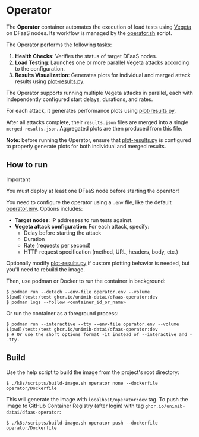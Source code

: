 # Operator

The **Operator** container automates the execution of load tests using
[Vegeta](https://github.com/tsenart/vegeta) on DFaaS nodes. Its workflow is
managed by the [operator.sh](./docker/operator.sh) script.

The Operator performs the following tasks:

1. **Health Checks**: Verifies the status of target DFaaS nodes.
2. **Load Testing**: Launches one or more parallel Vegeta attacks according to
   the configuration.
3. **Results Visualization**: Generates plots for individual and merged attack
   results using [plot-results.py](docker/plot-results.py).

The Operator supports running multiple Vegeta attacks in parallel, each with
independently configured start delays, durations, and rates.

For each attack, it generates performance plots using
[plot-results.py](docker/plot-results.py).

After all attacks complete, their `results.json` files are merged into a single
`merged-results.json`. Aggregated plots are then produced from this file.

**Note:** before running the Operator, ensure that
[plot-results.py](docker/plot-results.py) is configured to properly generate
plots for both individual and merged results.

## How to run

> [!IMPORTANT]
> You must deploy at least one DFaaS node before starting the operator!

You need to configure the operator using a `.env` file, like the default
[operator.env](operator.env). Options includes:

- **Target nodes**: IP addresses to run tests against.
- **Vegeta attack configuration**: For each attack, specify:
  - Delay before starting the attack
  - Duration
  - Rate (requests per second)
  - HTTP request specification (method, URL, headers, body, etc.)

Optionally modify [plot-results.py](docker/plot-results.py) if custom plotting
behavior is needed, but you'll need to rebuild the image.

Then, use podman or Docker to run the container in background:

```console
$ podman run --detach --env-file operator.env --volume $(pwd)/test:/test ghcr.io/unimib-datai/dfaas-operator:dev
$ podman logs --follow <container_id_or_name>
```

Or run the container as a foreground process:

```console
$ podman run --interactive --tty --env-file operator.env --volume $(pwd)/test:/test ghcr.io/unimib-datai/dfaas-operator:dev
$ # Or use the short options format -it instead of --interactive and --tty.
```

## Build

Use the help script to build the image from the project's root directory:

```console
$ ./k8s/scripts/build-image.sh operator none --dockerfile operator/Dockerfile
```

This will generate the image with `localhost/operator:dev` tag. To push the
image to GitHub Container Registry (after login) with tag
`ghcr.io/unimib-datai/dfaas-operator`:

```console
$ ./k8s/scripts/build-image.sh operator push --dockerfile operator/Dockerfile
```
